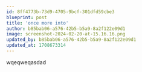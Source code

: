 ```yaml
---
id: 8ff4773b-73d9-4705-9bcf-301dfd59cbe3
blueprint: post
title: 'once more into'
author: b85bab06-a576-42b5-b5a9-8a2f122e09d1
image: screenshot-2024-02-20-at-15.16.16.png
updated_by: b85bab06-a576-42b5-b5a9-8a2f122e09d1
updated_at: 1708673314
---
```

wqeqweqasdad